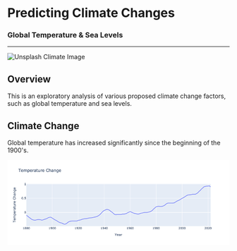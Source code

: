 # Predicting Climate Changes
### Global Temperature & Sea Levels
---
![Unsplash Climate Image](https://www.noaa.gov/sites/default/files/styles/landscape_width_1275/public/2022-03/PHOTO-Climate-Collage-Diagonal-Design-NOAA-Communications-NO-NOAA-Logo.jpg)

## Overview

This is an exploratory analysis of various proposed climate change factors, such as global temperature and sea levels. 


## Climate Change

Global temperature has increased significantly since the beginning of the 1900's.

![Temperature Change Chart Image](https://github.com/damian-robinson/multi-model-analysis/blob/748ec2e7863684caabae8436b997bce6770f59c7/data/temperature_change.png)
